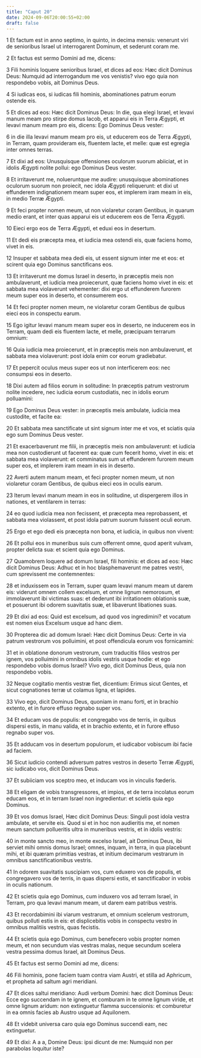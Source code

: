 ```yaml
---
title: "Caput 20"
date: 2024-09-06T20:00:55+02:00
draft: false
---
```



1 Et factum est in anno septimo, in quinto, in decima mensis: venerunt viri de senioribus Israel ut interrogarent Dominum, et sederunt coram me.

2 Et factus est sermo Domini ad me, dicens:

3 Fili hominis loquere senioribus Israel, et dices ad eos: Hæc dicit Dominus Deus: Numquid ad interrogandum me vos venistis? vivo ego quia non respondebo vobis, ait Dominus Deus.

4 Si iudicas eos, si iudicas fili hominis, abominationes patrum eorum ostende eis.

5 Et dices ad eos: Hæc dicit Dominus Deus: In die, qua elegi Israel, et levavi manum meam pro stirpe domus Iacob, et apparui eis in Terra Ægypti, et levavi manum meam pro eis, dicens: Ego Dominus Deus vester:

6 in die illa levavi manum meam pro eis, ut educerem eos de Terra Ægypti, in Terram, quam provideram eis, fluentem lacte, et melle: quæ est egregia inter omnes terras.

7 Et dixi ad eos: Unusquisque offensiones oculorum suorum abiiciat, et in idolis Ægypti nolite pollui: ego Dominus Deus vester.

8 Et irritaverunt me, nolueruntque me audire: unusquisque abominationes oculorum suorum non proiecit, nec idola Ægypti reliquerunt: et dixi ut effunderem indignationem meam super eos, et implerem iram meam in eis, in medio Terræ Ægypti.

9 Et feci propter nomen meum, ut non violaretur coram Gentibus, in quarum medio erant, et inter quas apparui eis ut educerem eos de Terra Ægypti.

10 Eieci ergo eos de Terra Ægypti, et eduxi eos in desertum.

11 Et dedi eis præcepta mea, et iudicia mea ostendi eis, quæ faciens homo, vivet in eis.

12 Insuper et sabbata mea dedi eis, ut essent signum inter me et eos: et scirent quia ego Dominus sanctificans eos.

13 Et irritaverunt me domus Israel in deserto, in præceptis meis non ambulaverunt, et iudicia mea proiecerunt, quæ faciens homo vivet in eis: et sabbata mea violaverunt vehementer: dixi ergo ut effunderem furorem meum super eos in deserto, et consumerem eos.

14 Et feci propter nomen meum, ne violaretur coram Gentibus de quibus eieci eos in conspectu earum.

15 Ego igitur levavi manum meam super eos in deserto, ne inducerem eos in Terram, quam dedi eis fluentem lacte, et melle, præcipuam terrarum omnium:

16 Quia iudicia mea proiecerunt, et in præceptis meis non ambulaverunt, et sabbata mea violaverunt: post idola enim cor eorum gradiebatur.

17 Et pepercit oculus meus super eos ut non interficerem eos: nec consumpsi eos in deserto.

18 Dixi autem ad filios eorum in solitudine: In præceptis patrum vestrorum nolite incedere, nec iudicia eorum custodiatis, nec in idolis eorum polluamini:

19 Ego Dominus Deus vester: in præceptis meis ambulate, iudicia mea custodite, et facite ea:

20 Et sabbata mea sanctificate ut sint signum inter me et vos, et sciatis quia ego sum Dominus Deus vester.

21 Et exacerbaverunt me filii, in præceptis meis non ambulaverunt: et iudicia mea non custodierunt ut facerent ea: quæ cum fecerit homo, vivet in eis: et sabbata mea violaverunt: et comminatus sum ut effunderem furorem meum super eos, et implerem iram meam in eis in deserto.

22 Averti autem manum meam, et feci propter nomen meum, ut non violaretur coram Gentibus, de quibus eieci eos in oculis earum.

23 Iterum levavi manum meam in eos in solitudine, ut dispergerem illos in nationes, et ventilarem in terras:

24 eo quod iudicia mea non fecissent, et præcepta mea reprobassent, et sabbata mea violassent, et post idola patrum suorum fuissent oculi eorum.

25 Ergo et ego dedi eis præcepta non bona, et iudicia, in quibus non vivent:

26 Et pollui eos in muneribus suis cum offerrent omne, quod aperit vulvam, propter delicta sua: et scient quia ego Dominus.

27 Quamobrem loquere ad domum Israel, fili hominis: et dices ad eos: Hæc dicit Dominus Deus: Adhuc et in hoc blasphemaverunt me patres vestri, cum sprevissent me contemnentes:

28 et induxissem eos in Terram, super quam levavi manum meam ut darem eis: viderunt omnem collem excelsum, et omne lignum nemorosum, et immolaverunt ibi victimas suas: et dederunt ibi irritationem oblationis suæ, et posuerunt ibi odorem suavitatis suæ, et libaverunt libationes suas.

29 Et dixi ad eos: Quid est excelsum, ad quod vos ingredimini? et vocatum est nomen eius Excelsum usque ad hanc diem.

30 Propterea dic ad domum Israel: Hæc dicit Dominus Deus: Certe in via patrum vestrorum vos polluimini, et post offendicula eorum vos fornicamini:

31 et in oblatione donorum vestrorum, cum traducitis filios vestros per ignem, vos polluimini in omnibus idolis vestris usque hodie: et ego respondebo vobis domus Israel? Vivo ego, dicit Dominus Deus, quia non respondebo vobis.

32 Neque cogitatio mentis vestræ fiet, dicentium: Erimus sicut Gentes, et sicut cognationes terræ ut colamus ligna, et lapides.

33 Vivo ego, dicit Dominus Deus, quoniam in manu forti, et in brachio extento, et in furore effuso regnabo super vos.

34 Et educam vos de populis: et congregabo vos de terris, in quibus dispersi estis, in manu valida, et in brachio extento, et in furore effuso regnabo super vos.

35 Et adducam vos in desertum populorum, et iudicabor vobiscum ibi facie ad faciem.

36 Sicut iudicio contendi adversum patres vestros in deserto Terræ Ægypti, sic iudicabo vos, dicit Dominus Deus.

37 Et subiiciam vos sceptro meo, et inducam vos in vinculis fœderis.

38 Et eligam de vobis transgressores, et impios, et de terra incolatus eorum educam eos, et in terram Israel non ingredientur: et scietis quia ego Dominus.

39 Et vos domus Israel, Hæc dicit Dominus Deus: Singuli post idola vestra ambulate, et servite eis. Quod si et in hoc non audieritis me, et nomen meum sanctum pollueritis ultra in muneribus vestris, et in idolis vestris:

40 in monte sancto meo, in monte excelso Israel, ait Dominus Deus, ibi serviet mihi omnis domus Israel; omnes, inquam, in terra, in qua placebunt mihi, et ibi quæram primitias vestras, et initium decimarum vestrarum in omnibus sanctificationibus vestris.

41 In odorem suavitatis suscipiam vos, cum eduxero vos de populis, et congregavero vos de terris, in quas dispersi estis, et sanctificabor in vobis in oculis nationum.

42 Et scietis quia ego Dominus, cum induxero vos ad terram Israel, in Terram, pro qua levavi manum meam, ut darem eam patribus vestris.

43 Et recordabimini ibi viarum vestrarum, et omnium scelerum vestrorum, quibus polluti estis in eis: et displicebitis vobis in conspectu vestro in omnibus malitiis vestris, quas fecistis.

44 Et scietis quia ego Dominus, cum benefecero vobis propter nomen meum, et non secundum vias vestras malas, neque secundum scelera vestra pessima domus Israel, ait Dominus Deus.

45 Et factus est sermo Domini ad me, dicens:

46 Fili hominis, pone faciem tuam contra viam Austri, et stilla ad Aphricum, et propheta ad saltum agri meridiani.

47 Et dices saltui meridiano: Audi verbum Domini: hæc dicit Dominus Deus: Ecce ego succendam in te ignem, et comburam in te omne lignum viride, et omne lignum aridum: non extinguetur flamma succensionis: et comburetur in ea omnis facies ab Austro usque ad Aquilonem.

48 Et videbit universa caro quia ego Dominus succendi eam, nec extinguetur.

49 Et dixi: A a a, Domine Deus: ipsi dicunt de me: Numquid non per parabolas loquitur iste?

